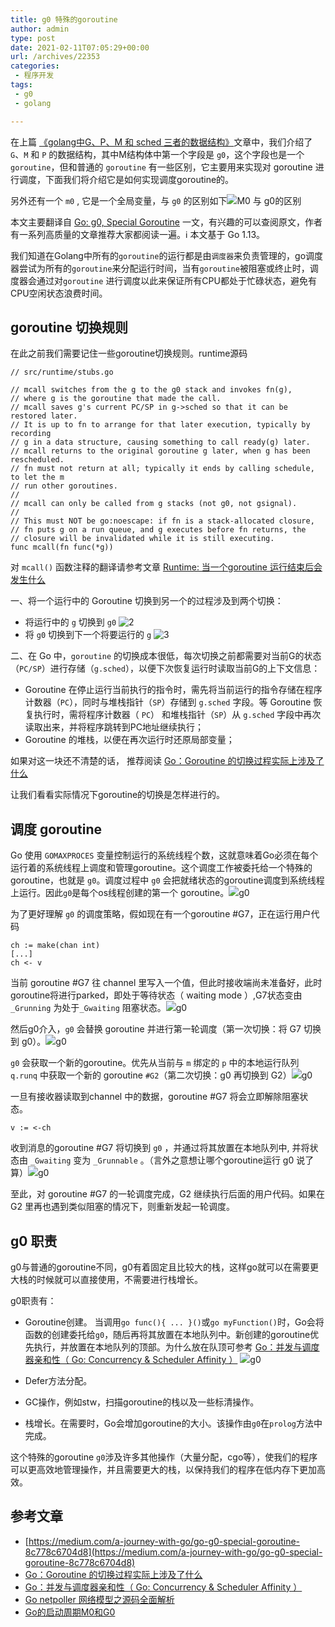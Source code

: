 ```yaml
---
title: g0 特殊的goroutine
author: admin
type: post
date: 2021-02-11T07:05:29+00:00
url: /archives/22353
categories:
 - 程序开发
tags:
 - g0
 - golang

---
```

在上篇 [《golang中G、P、M 和 sched 三者的数据结构》][1]文章中，我们介绍了`G`、`M` 和 `P` 的数据结构，其中M结构体中第一个字段是 `g0`，这个字段也是一个 `goroutine`，但和普通的 `goroutine` 有一些区别，它主要用来实现对 goroutine 进行调度，下面我们将介绍它是如何实现调度goroutine的。

另外还有一个 `m0` , 它是一个全局变量，与 `g0` 的区别如下![](https://blogstatic.haohtml.com/uploads/2021/03/8e229b7806870bf4f17da207665b8a43.jpg)M0 与 g0的区别

本文主要翻译自 [Go: g0, Special Goroutine](https://medium.com/a-journey-with-go/go-g0-special-goroutine-8c778c6704d8) 一文，有兴趣的可以查阅原文，作者有一系列高质量的文章推荐大家都阅读一遍。ℹ️ 本文基于 Go 1.13。

我们知道在Golang中所有的`goroutine`的运行都是由`调度器`来负责管理的，go调度器尝试为所有的`goroutine`来分配运行时间，当有`goroutine`被阻塞或终止时，调度器会通过对`goroutine` 进行调度以此来保证所有CPU都处于忙碌状态，避免有CPU空闲状态浪费时间。

## goroutine 切换规则 

在此之前我们需要记住一些goroutine切换规则。runtime源码

```
// src/runtime/stubs.go

// mcall switches from the g to the g0 stack and invokes fn(g),
// where g is the goroutine that made the call.
// mcall saves g's current PC/SP in g->sched so that it can be restored later.
// It is up to fn to arrange for that later execution, typically by recording
// g in a data structure, causing something to call ready(g) later.
// mcall returns to the original goroutine g later, when g has been rescheduled.
// fn must not return at all; typically it ends by calling schedule, to let the m
// run other goroutines.
//
// mcall can only be called from g stacks (not g0, not gsignal).
//
// This must NOT be go:noescape: if fn is a stack-allocated closure,
// fn puts g on a run queue, and g executes before fn returns, the
// closure will be invalidated while it is still executing.
func mcall(fn func(*g))
```

对 `mcall()` 函数注释的翻译请参考文章 [Runtime: 当一个goroutine 运行结束后会发生什么](https://blog.haohtml.com/archives/23437)

一、将一个运行中的 Goroutine 切换到另一个的过程涉及到两个切换：

 * 将运行中的 `g` 切换到 `g0`
![2](https://blogstatic.haohtml.com/uploads/2021/02/fb5c81ed3a220004b71069645f112867-48.png)
 * 将 `g0` 切换到下一个将要运行的 `g`
 ![3](https://blogstatic.haohtml.com/uploads/2021/02/10fb15c77258a991b0028080a64fb42d-42.png)

二、在 Go 中，`goroutine` 的切换成本很低，每次切换之前都需要对当前G的状态（`PC/SP`）进行存储（`g.sched`），以便下次恢复运行时读取当前G的上下文信息：

 * Goroutine 在停止运行当前执行的指令时，需先将当前运行的指令存储在程序计数器（`PC`），同时与堆栈指针（`SP`）存储到 `g.sched` 字段。等 Goroutine 恢复执行时，需将程序计数器（ `PC`） 和堆栈指针（`SP`）从 `g.sched` 字段中再次读取出来，并将程序跳转到PC地址继续执行；
 * Goroutine 的堆栈，以便在再次运行时还原局部变量；

如果对这一块还不清楚的话， 推荐阅读 [Go：Goroutine 的切换过程实际上涉及了什么](https://studygolang.com/articles/30251)

让我们看看实际情况下goroutine的切换是怎样进行的。

## 调度 goroutine 

Go 使用 `GOMAXPROCES` 变量控制运行的系统线程个数，这就意味着Go必须在每个运行着的系统线程上调度和管理goroutine。这个调度工作被委托给一个特殊的goroutine，也就是 `g0`。调度过程中 `g0` 会把就绪状态的goroutine调度到系统线程上运行。因此`g0`是每个os线程创建的第一个 goroutine。![](https://blogstatic.haohtml.com/uploads/2021/02/3089d49cd75be4b9a22afe6da7f6eaa9.png)g0

为了更好理解 `g0` 的调度策略，假如现在有一个goroutine #G7，正在运行用户代码

```
ch := make(chan int)
[...]
ch <- v
```

当前 goroutine #G7 往 channel 里写入一个值，但此时接收端尚未准备好，此时goroutine将进行parked，即处于等待状态（ waiting mode ）,G7状态变由 `_Grunning` 为处于`_Gwaiting` 阻塞状态。![](https://blogstatic.haohtml.com/uploads/2021/02/a22be6b0b06be0329f2554e33b66d78d.png)g0

然后g0介入，`g0` 会替换 goroutine 并进行第一轮调度（第一次切换：将 G7 切换到 g0）。![](https://blogstatic.haohtml.com/uploads/2021/02/7a377028cef636f88dfb46c689744450.png)g0

`g0` 会获取一个新的goroutine。优先从当前与 `m` 绑定的 `p` 中的本地运行队列 `q.runq` 中获取一个新的 goroutine `#G2`（第二次切换：g0 再切换到 G2）![](https://blogstatic.haohtml.com/uploads/2021/02/b9eccfab7f4a32ce3ae4259026024d06.jpg)g0

一旦有接收器读取到channel 中的数据，goroutine #G7 将会立即解除阻塞状态。

```
v := <-ch
```

收到消息的goroutine #G7 将切换到 `g0` ，并通过将其放置在本地队列中, 并将状态由 `_Gwaiting` 变为 `_Grunnable` 。（言外之意想让哪个goroutine运行 g0 说了算）![](https://blogstatic.haohtml.com/uploads/2021/02/3b714daf61dc1a61295da06abf86a967.jpg)g0

至此，对 goroutine #G7 的一轮调度完成，G2 继续执行后面的用户代码。如果在 G2 里再也遇到类似阻塞的情况下，则重新发起一轮调度。

## g0 职责 

g0与普通的goroutine不同，g0有着固定且比较大的栈，这样go就可以在需要更大栈的时候就可以直接使用，不需要进行栈增长。

g0职责有：

 * Goroutine创建。
 当调用`go func(){ ... }()`或`go myFunction()`时，Go会将函数的创建委托给`g0`，随后再将其放置在本地队列中。新创建的goroutine优先执行，并放置在本地队列的顶部。为什么放在队顶可参考 [Go：并发与调度器亲和性（ Go: Concurrency & Scheduler Affinity ）][2]
 ![](https://blogstatic.haohtml.com/uploads/2021/02/19dd2a1e4f6cd938072c3e4c3b5f990d.jpg)g0

 * Defer方法分配。
 * GC操作，例如stw，扫描goroutine的栈以及一些标清操作。
 * 栈增长。在需要时，Go会增加goroutine的大小。该操作由`g0`在`prolog`方法中完成。

这个特殊的goroutine `g0`涉及许多其他操作（大量分配，cgo等），使我们的程序可以更高效地管理操作，并且需要更大的栈，以保持我们的程序在低内存下更加高效。

## 参考文章 

 * [https://medium.com/a-journey-with-go/go-g0-special-goroutine-8c778c6704d8](https://medium.com/a-journey-with-go/go-g0-special-goroutine-8c778c6704d8)
 * [Go：Goroutine 的切换过程实际上涉及了什么](https://studygolang.com/articles/30251)
 * [Go：并发与调度器亲和性（ Go: Concurrency & Scheduler Affinity ）][2]
 * [Go netpoller 网络模型之源码全面解析](https://mp.weixin.qq.com/s/HNPeffn08QovQwtUH1qkbQ)
 * [Go的启动周期M0和G0](https://www.bilibili.com/video/BV19r4y1w7Nx)

 [1]: https://blog.haohtml.com/archives/21010
 [2]: https://medium.com/a-journey-with-go/go-concurrency-scheduler-affinity-3b678f490488